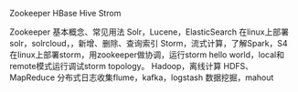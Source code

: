 Zookeeper
HBase
Hive
Strom

Zookeeper	基本概念、常见用法
Solr，Lucene，ElasticSearch	在linux上部署solr，solrcloud，，新增、删除、查询索引
Storm，流式计算，了解Spark，S4	在linux上部署storm，用zookeeper做协调，运行storm hello world，local和remote模式运行调试storm topology。
Hadoop，离线计算	HDFS、MapReduce
分布式日志收集flume，kafka，logstash	
数据挖掘，mahout	